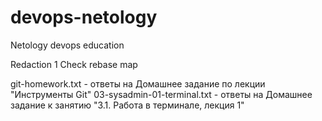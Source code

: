 # devops-netology
Netology devops education

Redaction 1
Check rebase map

git-homework.txt - ответы на Домашнее задание по лекции "Инструменты Git"
03-sysadmin-01-terminal.txt - ответы на Домашнее задание к занятию "3.1. Работа в терминале, лекция 1"
